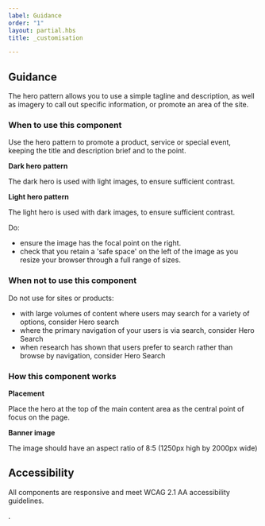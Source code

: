 ```yaml
---
label: Guidance
order: "1"
layout: partial.hbs
title: _customisation

---
```

## Guidance

The hero pattern allows you to use a simple tagline and description, as well as imagery to call out specific information, or promote an area of the site.

### When to use this component

Use the hero pattern to promote a product, service or special event, keeping the title and description brief and to the point.

**Dark hero pattern**

The dark hero is used with light images, to ensure sufficient contrast.

**Light hero pattern**

The light hero is used with dark images, to ensure sufficient contrast.

Do: 

* ensure the image has the focal point on the right.
* check that you retain a 'safe space' on the left of the image as you resize your browser through a full range of sizes.

### When not to use this component

Do not use for sites or products:

* with large volumes of content where users may search for a variety of options, consider Hero search
* where the primary navigation of your users is via search, consider Hero Search
* when research has shown that users prefer to search rather than browse by navigation, consider Hero Search

### How this component works

**Placement**

Place the hero at the top of the main content area as the central point of focus on the page.

**Banner image**

The image should have an aspect ratio of 8:5 (1250px high by 2000px wide)

## Accessibility

All components are responsive and meet WCAG 2.1 AA accessibility guidelines.

.